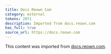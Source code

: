 ```yaml
---
title: Docs Reown Com
category: external
tokens: 2071
description: Imported from docs.reown.com
has_full: true
source_url: https://docs.reown.com
---
```


This content was imported from [docs.reown.com](https://docs.reown.com).
